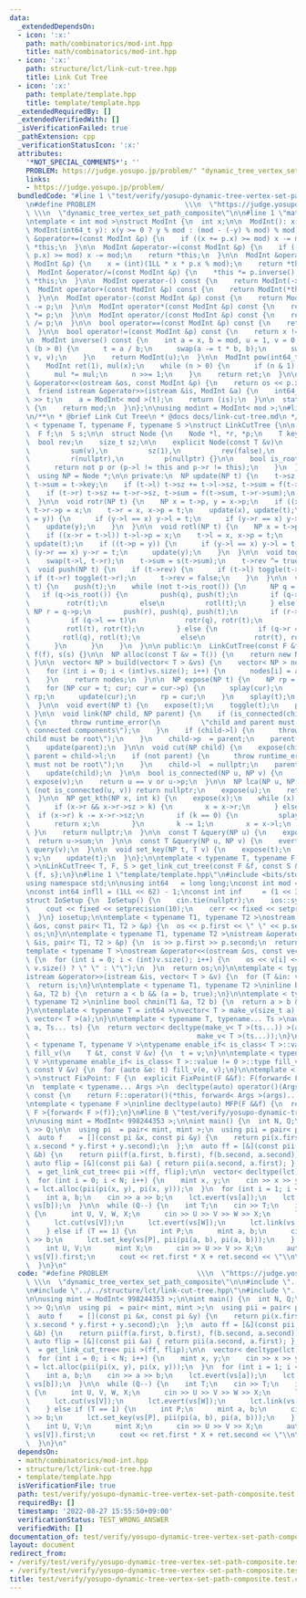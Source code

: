 ```yaml
---
data:
  _extendedDependsOn:
  - icon: ':x:'
    path: math/combinatorics/mod-int.hpp
    title: math/combinatorics/mod-int.hpp
  - icon: ':x:'
    path: structure/lct/link-cut-tree.hpp
    title: Link Cut Tree
  - icon: ':x:'
    path: template/template.hpp
    title: template/template.hpp
  _extendedRequiredBy: []
  _extendedVerifiedWith: []
  _isVerificationFailed: true
  _pathExtension: cpp
  _verificationStatusIcon: ':x:'
  attributes:
    '*NOT_SPECIAL_COMMENTS*': ''
    PROBLEM: https://judge.yosupo.jp/problem/" "dynamic_tree_vertex_set_path_composite
    links:
    - https://judge.yosupo.jp/problem/
  bundledCode: "#line 1 \"test/verify/yosupo-dynamic-tree-vertex-set-path-composite.test.cpp\"\
    \n#define PROBLEM                      \\\n  \"https://judge.yosupo.jp/problem/\"\
    \ \\\n  \"dynamic_tree_vertex_set_path_composite\"\n\n#line 1 \"math/combinatorics/mod-int.hpp\"\
    \ntemplate < int mod >\nstruct ModInt {\n  int x;\n\n  ModInt(): x(0) {}\n\n \
    \ ModInt(int64_t y): x(y >= 0 ? y % mod : (mod - (-y) % mod) % mod) {}\n\n  ModInt\
    \ &operator+=(const ModInt &p) {\n    if ((x += p.x) >= mod) x -= mod;\n    return\
    \ *this;\n  }\n\n  ModInt &operator-=(const ModInt &p) {\n    if ((x += mod -\
    \ p.x) >= mod) x -= mod;\n    return *this;\n  }\n\n  ModInt &operator*=(const\
    \ ModInt &p) {\n    x = (int)(1LL * x * p.x % mod);\n    return *this;\n  }\n\n\
    \  ModInt &operator/=(const ModInt &p) {\n    *this *= p.inverse();\n    return\
    \ *this;\n  }\n\n  ModInt operator-() const {\n    return ModInt(-x);\n  }\n\n\
    \  ModInt operator+(const ModInt &p) const {\n    return ModInt(*this) += p;\n\
    \  }\n\n  ModInt operator-(const ModInt &p) const {\n    return ModInt(*this)\
    \ -= p;\n  }\n\n  ModInt operator*(const ModInt &p) const {\n    return ModInt(*this)\
    \ *= p;\n  }\n\n  ModInt operator/(const ModInt &p) const {\n    return ModInt(*this)\
    \ /= p;\n  }\n\n  bool operator==(const ModInt &p) const {\n    return x == p.x;\n\
    \  }\n\n  bool operator!=(const ModInt &p) const {\n    return x != p.x;\n  }\n\
    \n  ModInt inverse() const {\n    int a = x, b = mod, u = 1, v = 0, t;\n    while\
    \ (b > 0) {\n      t = a / b;\n      swap(a -= t * b, b);\n      swap(u -= t *\
    \ v, v);\n    }\n    return ModInt(u);\n  }\n\n  ModInt pow(int64_t n) const {\n\
    \    ModInt ret(1), mul(x);\n    while (n > 0) {\n      if (n & 1) ret *= mul;\n\
    \      mul *= mul;\n      n >>= 1;\n    }\n    return ret;\n  }\n\n  friend ostream\
    \ &operator<<(ostream &os, const ModInt &p) {\n    return os << p.x;\n  }\n\n\
    \  friend istream &operator>>(istream &is, ModInt &a) {\n    int64_t t;\n    is\
    \ >> t;\n    a = ModInt< mod >(t);\n    return (is);\n  }\n\n  static int get_mod()\
    \ {\n    return mod;\n  }\n};\n\nusing modint = ModInt< mod >;\n#line 1 \"structure/lct/link-cut-tree.hpp\"\
    \n/**\n * @brief Link Cut Tree\n * @docs docs/link-cut-tree.md\n */\ntemplate\
    \ < typename T, typename F, typename S >\nstruct LinkCutTree {\n\n private:\n\
    \  F f;\n  S s;\n\n  struct Node {\n    Node *l, *r, *p;\n    T key, sum;\n  \
    \  bool rev;\n    size_t sz;\n\n    explicit Node(const T &v)\n        : key(v),\n\
    \          sum(v),\n          sz(1),\n          rev(false),\n          l(nullptr),\n\
    \          r(nullptr),\n          p(nullptr) {}\n\n    bool is_root() const {\n\
    \      return not p or (p->l != this and p->r != this);\n    }\n  };\n\n public:\n\
    \  using NP = Node *;\n\n private:\n  NP update(NP t) {\n    t->sz  = 1;\n   \
    \ t->sum = t->key;\n    if (t->l) t->sz += t->l->sz, t->sum = f(t->l->sum, t->sum);\n\
    \    if (t->r) t->sz += t->r->sz, t->sum = f(t->sum, t->r->sum);\n    return t;\n\
    \  }\n\n  void rotr(NP t) {\n    NP x = t->p, y = x->p;\n    if ((x->l = t->r))\
    \ t->r->p = x;\n    t->r = x, x->p = t;\n    update(x), update(t);\n    if ((t->p\
    \ = y)) {\n      if (y->l == x) y->l = t;\n      if (y->r == x) y->r = t;\n  \
    \    update(y);\n    }\n  }\n\n  void rotl(NP t) {\n    NP x = t->p, y = x->p;\n\
    \    if ((x->r = t->l)) t->l->p = x;\n    t->l = x, x->p = t;\n    update(x),\
    \ update(t);\n    if ((t->p = y)) {\n      if (y->l == x) y->l = t;\n      if\
    \ (y->r == x) y->r = t;\n      update(y);\n    }\n  }\n\n  void toggle(NP t) {\n\
    \    swap(t->l, t->r);\n    t->sum = s(t->sum);\n    t->rev ^= true;\n  }\n\n\
    \  void push(NP t) {\n    if (t->rev) {\n      if (t->l) toggle(t->l);\n     \
    \ if (t->r) toggle(t->r);\n      t->rev = false;\n    }\n  }\n\n  void splay(NP\
    \ t) {\n    push(t);\n    while (not t->is_root()) {\n      NP q = t->p;\n   \
    \   if (q->is_root()) {\n        push(q), push(t);\n        if (q->l == t)\n \
    \         rotr(t);\n        else\n          rotl(t);\n      } else {\n       \
    \ NP r = q->p;\n        push(r), push(q), push(t);\n        if (r->l == q) {\n\
    \          if (q->l == t)\n            rotr(q), rotr(t);\n          else\n   \
    \         rotl(t), rotr(t);\n        } else {\n          if (q->r == t)\n    \
    \        rotl(q), rotl(t);\n          else\n            rotr(t), rotl(t);\n  \
    \      }\n      }\n    }\n  }\n\n public:\n  LinkCutTree(const F &f, const S &s):\
    \ f(f), s(s) {}\n\n  NP alloc(const T &v = T()) {\n    return new Node(v);\n \
    \ }\n\n  vector< NP > build(vector< T > &vs) {\n    vector< NP > nodes(vs.size());\n\
    \    for (int i = 0; i < (int)vs.size(); i++) {\n      nodes[i] = alloc(vs[i]);\n\
    \    }\n    return nodes;\n  }\n\n  NP expose(NP t) {\n    NP rp = nullptr;\n\
    \    for (NP cur = t; cur; cur = cur->p) {\n      splay(cur);\n      cur->r =\
    \ rp;\n      update(cur);\n      rp = cur;\n    }\n    splay(t);\n    return rp;\n\
    \  }\n\n  void evert(NP t) {\n    expose(t);\n    toggle(t);\n    push(t);\n \
    \ }\n\n  void link(NP child, NP parent) {\n    if (is_connected(child, parent))\
    \ {\n      throw runtime_error(\n          \"child and parent must be different\
    \ connected components\");\n    }\n    if (child->l) {\n      throw runtime_error(\"\
    child must be root\");\n    }\n    child->p  = parent;\n    parent->r = child;\n\
    \    update(parent);\n  }\n\n  void cut(NP child) {\n    expose(child);\n    NP\
    \ parent = child->l;\n    if (not parent) {\n      throw runtime_error(\"child\
    \ must not be root\");\n    }\n    child->l  = nullptr;\n    parent->p = nullptr;\n\
    \    update(child);\n  }\n\n  bool is_connected(NP u, NP v) {\n    expose(u),\
    \ expose(v);\n    return u == v or u->p;\n  }\n\n  NP lca(NP u, NP v) {\n    if\
    \ (not is_connected(u, v)) return nullptr;\n    expose(u);\n    return expose(v);\n\
    \  }\n\n  NP get_kth(NP x, int k) {\n    expose(x);\n    while (x) {\n      push(x);\n\
    \      if (x->r && x->r->sz > k) {\n        x = x->r;\n      } else {\n      \
    \  if (x->r) k -= x->r->sz;\n        if (k == 0) {\n          splay(x);\n    \
    \      return x;\n        }\n        k -= 1;\n        x = x->l;\n      }\n   \
    \ }\n    return nullptr;\n  }\n\n  const T &query(NP u) {\n    expose(u);\n  \
    \  return u->sum;\n  }\n\n  const T &query(NP u, NP v) {\n    evert(u);\n    return\
    \ query(v);\n  }\n\n  void set_key(NP t, T v) {\n    expose(t);\n    t->key =\
    \ v;\n    update(t);\n  }\n};\n\ntemplate < typename T, typename F, typename S\
    \ >\nLinkCutTree< T, F, S > get_link_cut_tree(const F &f, const S &s) {\n  return\
    \ {f, s};\n}\n#line 1 \"template/template.hpp\"\n#include <bits/stdc++.h>\n\n\
    using namespace std;\n\nusing int64   = long long;\nconst int mod = 1e9 + 7;\n\
    \nconst int64 infll = (1LL << 62) - 1;\nconst int inf     = (1 << 30) - 1;\n\n\
    struct IoSetup {\n  IoSetup() {\n    cin.tie(nullptr);\n    ios::sync_with_stdio(false);\n\
    \    cout << fixed << setprecision(10);\n    cerr << fixed << setprecision(10);\n\
    \  }\n} iosetup;\n\ntemplate < typename T1, typename T2 >\nostream &operator<<(ostream\
    \ &os, const pair< T1, T2 > &p) {\n  os << p.first << \" \" << p.second;\n  return\
    \ os;\n}\n\ntemplate < typename T1, typename T2 >\nistream &operator>>(istream\
    \ &is, pair< T1, T2 > &p) {\n  is >> p.first >> p.second;\n  return is;\n}\n\n\
    template < typename T >\nostream &operator<<(ostream &os, const vector< T > &v)\
    \ {\n  for (int i = 0; i < (int)v.size(); i++) {\n    os << v[i] << (i + 1 !=\
    \ v.size() ? \" \" : \"\");\n  }\n  return os;\n}\n\ntemplate < typename T >\n\
    istream &operator>>(istream &is, vector< T > &v) {\n  for (T &in: v) is >> in;\n\
    \  return is;\n}\n\ntemplate < typename T1, typename T2 >\ninline bool chmax(T1\
    \ &a, T2 b) {\n  return a < b && (a = b, true);\n}\n\ntemplate < typename T1,\
    \ typename T2 >\ninline bool chmin(T1 &a, T2 b) {\n  return a > b && (a = b, true);\n\
    }\n\ntemplate < typename T = int64 >\nvector< T > make_v(size_t a) {\n  return\
    \ vector< T >(a);\n}\n\ntemplate < typename T, typename... Ts >\nauto make_v(size_t\
    \ a, Ts... ts) {\n  return vector< decltype(make_v< T >(ts...)) >(a,\n       \
    \                                         make_v< T >(ts...));\n}\n\ntemplate\
    \ < typename T, typename V >\ntypename enable_if< is_class< T >::value == 0 >::type\
    \ fill_v(\n    T &t, const V &v) {\n  t = v;\n}\n\ntemplate < typename T, typename\
    \ V >\ntypename enable_if< is_class< T >::value != 0 >::type fill_v(\n    T &t,\
    \ const V &v) {\n  for (auto &e: t) fill_v(e, v);\n}\n\ntemplate < typename F\
    \ >\nstruct FixPoint: F {\n  explicit FixPoint(F &&f): F(forward< F >(f)) {}\n\
    \n  template < typename... Args >\n  decltype(auto) operator()(Args &&...args)\
    \ const {\n    return F::operator()(*this, forward< Args >(args)...);\n  }\n};\n\
    \ntemplate < typename F >\ninline decltype(auto) MFP(F &&f) {\n  return FixPoint<\
    \ F >{forward< F >(f)};\n}\n#line 8 \"test/verify/yosupo-dynamic-tree-vertex-set-path-composite.test.cpp\"\
    \n\nusing mint = ModInt< 998244353 >;\n\nint main() {\n  int N, Q;\n  cin >> N\
    \ >> Q;\n\n  using pi  = pair< mint, mint >;\n  using pii = pair< pi, pi >;\n\
    \  auto f    = [](const pi &x, const pi &y) {\n    return pi(x.first * y.first,\
    \ x.second * y.first + y.second);\n  };\n  auto ff = [&](const pii &a, const pii\
    \ &b) {\n    return pii(f(a.first, b.first), f(b.second, a.second));\n  };\n \
    \ auto flip = [&](const pii &a) { return pii(a.second, a.first); };\n  auto lct\
    \  = get_link_cut_tree< pii >(ff, flip);\n\n  vector< decltype(lct)::NP > vs(N);\n\
    \  for (int i = 0; i < N; i++) {\n    mint x, y;\n    cin >> x >> y;\n    vs[i]\
    \ = lct.alloc(pii(pi(x, y), pi(x, y)));\n  }\n  for (int i = 1; i < N; i++) {\n\
    \    int a, b;\n    cin >> a >> b;\n    lct.evert(vs[a]);\n    lct.link(vs[a],\
    \ vs[b]);\n  }\n\n  while (Q--) {\n    int T;\n    cin >> T;\n    if (T == 0)\
    \ {\n      int U, V, W, X;\n      cin >> U >> V >> W >> X;\n      lct.evert(vs[U]);\n\
    \      lct.cut(vs[V]);\n      lct.evert(vs[W]);\n      lct.link(vs[W], vs[X]);\n\
    \    } else if (T == 1) {\n      int P;\n      mint a, b;\n      cin >> P >> a\
    \ >> b;\n      lct.set_key(vs[P], pii(pi(a, b), pi(a, b)));\n    } else {\n  \
    \    int U, V;\n      mint X;\n      cin >> U >> V >> X;\n      auto ret = lct.query(vs[U],\
    \ vs[V]).first;\n      cout << ret.first * X + ret.second << \"\\n\";\n    }\n\
    \  }\n}\n"
  code: "#define PROBLEM                      \\\n  \"https://judge.yosupo.jp/problem/\"\
    \ \\\n  \"dynamic_tree_vertex_set_path_composite\"\n\n#include \"../../math/combinatorics/mod-int.hpp\"\
    \n#include \"../../structure/lct/link-cut-tree.hpp\"\n#include \"../../template/template.hpp\"\
    \n\nusing mint = ModInt< 998244353 >;\n\nint main() {\n  int N, Q;\n  cin >> N\
    \ >> Q;\n\n  using pi  = pair< mint, mint >;\n  using pii = pair< pi, pi >;\n\
    \  auto f    = [](const pi &x, const pi &y) {\n    return pi(x.first * y.first,\
    \ x.second * y.first + y.second);\n  };\n  auto ff = [&](const pii &a, const pii\
    \ &b) {\n    return pii(f(a.first, b.first), f(b.second, a.second));\n  };\n \
    \ auto flip = [&](const pii &a) { return pii(a.second, a.first); };\n  auto lct\
    \  = get_link_cut_tree< pii >(ff, flip);\n\n  vector< decltype(lct)::NP > vs(N);\n\
    \  for (int i = 0; i < N; i++) {\n    mint x, y;\n    cin >> x >> y;\n    vs[i]\
    \ = lct.alloc(pii(pi(x, y), pi(x, y)));\n  }\n  for (int i = 1; i < N; i++) {\n\
    \    int a, b;\n    cin >> a >> b;\n    lct.evert(vs[a]);\n    lct.link(vs[a],\
    \ vs[b]);\n  }\n\n  while (Q--) {\n    int T;\n    cin >> T;\n    if (T == 0)\
    \ {\n      int U, V, W, X;\n      cin >> U >> V >> W >> X;\n      lct.evert(vs[U]);\n\
    \      lct.cut(vs[V]);\n      lct.evert(vs[W]);\n      lct.link(vs[W], vs[X]);\n\
    \    } else if (T == 1) {\n      int P;\n      mint a, b;\n      cin >> P >> a\
    \ >> b;\n      lct.set_key(vs[P], pii(pi(a, b), pi(a, b)));\n    } else {\n  \
    \    int U, V;\n      mint X;\n      cin >> U >> V >> X;\n      auto ret = lct.query(vs[U],\
    \ vs[V]).first;\n      cout << ret.first * X + ret.second << \"\\n\";\n    }\n\
    \  }\n}\n"
  dependsOn:
  - math/combinatorics/mod-int.hpp
  - structure/lct/link-cut-tree.hpp
  - template/template.hpp
  isVerificationFile: true
  path: test/verify/yosupo-dynamic-tree-vertex-set-path-composite.test.cpp
  requiredBy: []
  timestamp: '2022-08-27 15:55:50+09:00'
  verificationStatus: TEST_WRONG_ANSWER
  verifiedWith: []
documentation_of: test/verify/yosupo-dynamic-tree-vertex-set-path-composite.test.cpp
layout: document
redirect_from:
- /verify/test/verify/yosupo-dynamic-tree-vertex-set-path-composite.test.cpp
- /verify/test/verify/yosupo-dynamic-tree-vertex-set-path-composite.test.cpp.html
title: test/verify/yosupo-dynamic-tree-vertex-set-path-composite.test.cpp
---
```

